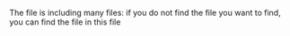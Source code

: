 The file is including many files:
if you do not find the file you want to find, you can find the file in this file
